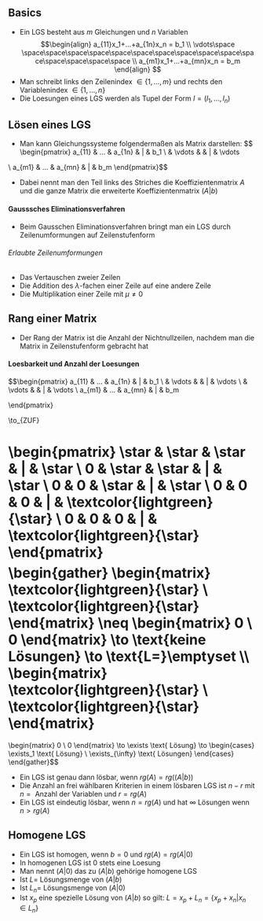 ## Basics
- Ein LGS besteht aus $m$ Gleichungen und $n$ Variablen
$$\begin{align} a_{11}x_1+...+a_{1n}x_n = b_1
\\
\vdots\space \space\space\space\space\space\space\space\space\space\space\space\space\space\space\space
\\
a_{m1}x_1+...+a_{mn}x_n = b_m
\end{align} $$
- Man schreibt links den Zeilenindex $\in \{1,...,m\}$ und rechts den Variablenindex $\in \{1,...,n\}$ 
- Die Loesungen eines LGS werden als Tupel der Form $l = (l_1,...,l_n)$ 

## Lösen eines LGS
- Man kann Gleichungssysteme folgendermaßen als Matrix darstellen:
$$
\begin{pmatrix}
a_{11} & ... & a_{1n} & | & b_1
\\
& \vdots & & | & \vdots 

\\
a_{m1} & ... & a_{mn} & | & b_m
\end{pmatrix}$$
- Dabei nennt man den Teil links des Striches die Koeffizientenmatrix $A$ und die ganze Matrix die erweiterte Koeffizientenmatrix $(A |b)$
#### Gausssches Eliminationsverfahren
- Beim Gausschen Eliminationsverfahren bringt man ein LGS durch Zeilenumformungen auf Zeilenstufenform
###### Erlaubte Zeilenumformungen
- Das Vertauschen zweier Zeilen
- Die Addition des $\lambda$-fachen einer Zeile auf eine andere Zeile
- Die Multiplikation einer Zeile mit $\mu \neq 0$
## Rang einer Matrix
- Der Rang der Matrix ist die Anzahl der Nichtnullzeilen, nachdem man die Matrix in Zeilenstufenform gebracht hat
#### Loesbarkeit und Anzahl der Loesungen
$$\begin{pmatrix}
a_{11} & ... & a_{1n} & | & b_1
\\
& \vdots & & | & \vdots 
\\
& \vdots & & | & \vdots 
\\
a_{m1} & ... & a_{mn} & | & b_m

\end{pmatrix}

\to_{ZUF}

\begin{pmatrix}
\star & \star & \star & | & \star 
\\
0 & \star & \star & | & \star 
\\
0 & 0 & \star & | & \star 
\\
0 & 0 & 0  & | & \textcolor{lightgreen}{\star}
\\
0 & 0 & 0  & | & \textcolor{lightgreen}{\star}
\end{pmatrix}$$
$$ \begin{gather}
\begin{matrix}
\textcolor{lightgreen}{\star}
\\
\textcolor{lightgreen}{\star}
\end{matrix}
\neq
\begin{matrix}
0
\\
0
\end{matrix}
\to 
\text{keine Lösungen} \to \text{L=}\emptyset \\\\
\begin{matrix}
\textcolor{lightgreen}{\star}
\\
\textcolor{lightgreen}{\star}
\end{matrix}
=
\begin{matrix}
0
\\
0
\end{matrix}
\to 
\exists
\text{ Lösung}
\to
\begin{cases}
\exists_1 \text{ Lösung}
\\
\exists_{\infty}
\text{ Lösungen}
\end{cases}
\end{gather}$$

- Ein LGS ist genau dann lösbar, wenn $rg(A) = rg((A|b))$
- Die Anzahl an frei wählbaren Kriterien in einem lösbaren LGS ist $n-r$ mit $n = \text{ Anzahl der Variablen}$ und $r= rg(A)$
- Ein LGS ist eindeutig lösbar, wenn $n=rg(A)$ und hat $\infty$ Lösungen wenn $n > rg(A)$
## Homogene LGS
- Ein LGS ist homogen, wenn $b = 0$ und $rg(A) = rg(A|0)$
- In homogenen LGS ist $0$ stets eine Loesung
- Man nennt $(A|0)$ das zu $(A|b)$ gehörige homogene LGS
- Ist $L=$ Lösungsmenge von $(A|b)$
- Ist $L_n=$ Lösungsmenge von $(A|0)$
- Ist $x_p$ eine spezielle Lösung von $(A|b)$ so gilt: $L=x_p+L_n =\{x_p+x_n|x_n\in L_n\}$

